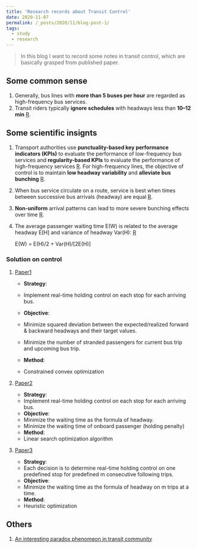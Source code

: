 ```yaml
---
title: 'Research records about Transit Control'
date: 2020-11-07
permalink: /_posts/2020/11/blog-post-1/
tags:
  - study
  - research
---
```


> In this blog I want to record some notes in transit control, which are basically grasped from published paper.

## Some common sense

1. Generally, bus lines with **more than 5 buses per hour** are regarded as high-frequency bus services.
2. Transit riders typically **ignore schedules** with headways less than **10–12 min** [R](https://www.sciencedirect.com/science/article/pii/S0191261511001676).

## Some scientific insignts

1. Transport authorities use **punctuality-based key performance indicators (KPIs)** to evaluate the performance of low-frequency bus services and **regularity-based KPIs** to evaluate the performance of high-frequency services [R](https://www.tandfonline.com/doi/full/10.1080/21680566.2019.1606743). For high-frequency lines, the objective of control is to maintain **low headway variability** and **alleviate bus bunching** [R](https://orbilu.uni.lu/handle/10993/37878).

2. When bus service circulate on a route, service is best when times between successive bus arrivals (headway) are equal [R](https://www.sciencedirect.com/science/article/pii/S0191261511001676).

3. **Non-uniform** arrival patterns can lead to more severe bunching effects over time [R](https://www.sciencedirect.com/science/article/pii/S0968090X15002144).

4. The average passenger waiting time E(W)  is related to the average headway  E[H]  and variance of headway ​Var(H): [R](https://journals.sagepub.com/doi/pdf/10.3141/1791-02)

   E(W) = E(H)/2 + Var(H)/[2E(H)]

### Solution on control

1. [Paper1](https://www.sciencedirect.com/science/article/pii/S0968090X20307208)

    * **Strategy**:
     * Implement real-time holding control on each stop for each arriving bus.

    * **Objective**: 
     * Minimize squared deviation between the expected/realized forward & backward headways and their target values.
     * Minimize the number of stranded passengers for current bus trip and upcoming bus trip.

    * **Method**:
     * Constrained convex optimization
2. [Paper2](https://pubsonline.informs.org/doi/pdf/10.1287/trsc.35.3.215.10150)
    * **Strategy**:
     * Implement real-time holding control on each stop for each arriving bus.
    * **Objective**:
     * Minimize the waiting time as the formula of headway.
     * Minimize the waiting time of onboard passenger (holding penalty)
    * **Method**:
     * Linear search optimization algorithm 
3. [Paper3](https://pubsonline.informs.org/doi/pdf/10.1287/trsc.35.1.1.10143)
    * **Strategy**:
     * Each decision is to determine real-time holding control on one predefined stop for predefined m consecutive following trips.
    * **Objective**:
     * Minimize the waiting time as the formula of headway on m trips at a time.
    * **Method**:
     * Heuristic optimization 

## Others

1. [An interesting paradox phenomeon in transit community](https://jakevdp.github.io/blog/2018/09/13/waiting-time-paradox/)